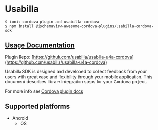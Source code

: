 # Usabilla

```text
$ ionic cordova plugin add usabilla-cordova
$ npm install @ischemaview-awesome-cordova-plugins/usabilla-cordova-sdk
```

## [Usage Documentation](https://danielsogl.gitbook.io/awesome-cordova-plugins/plugins/usabilla-cordova-sdk/)

Plugin Repo: [https://github.com/usabilla/usabilla-u4a-cordova](https://github.com/usabilla/usabilla-u4a-cordova)

Usabilla SDK is designed and developed to collect feedback from your users with great ease and flexibility through your mobile application. This document describes library integration steps for your Cordova project.

For more info see [Cordova plugin docs](https://github.com/usabilla/usabilla-u4a-cordova)

## Supported platforms

* Android
  * iOS

